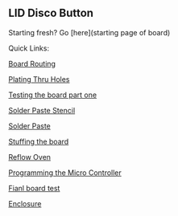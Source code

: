 LID Disco Button
----
Starting fresh? Go [here](starting page of board)

Quick Links:

[Board Routing](https://github.com/psu-epl/lid-button/wiki/Board-Routing)

[Plating Thru Holes](https://github.com/psu-epl/lid-button/wiki/Plating-Thru-Holes)

[Testing the board part one](https://github.com/psu-epl/lid-button/wiki/Testing-the-board)

[Solder Paste Stencil](https://github.com/psu-epl/lid-button/wiki/Solder-Mask)

[Solder Paste](https://github.com/psu-epl/lid-button/wiki/Solder-Paste-Prep)

[Stuffing the board](https://github.com/psu-epl/lid-button/wiki/Stuffing-the-Board)

[Reflow Oven](https://github.com/psu-epl/lid-button/wiki/Reflow)

[Programming the Micro Controller](https://github.com/psu-epl/lid-button/wiki/Coding-the-Board)

[Fianl board test](url)

[Enclosure](https://github.com/psu-epl/lid-button/wiki/Enclosure)
